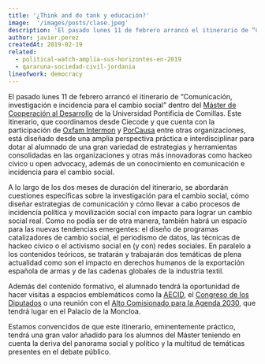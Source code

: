 ```yaml
---
title: '¿Think and do tank y educación?'
image:  '/images/posts/clase.jpeg'
description: 'El pasado lunes 11 de febrero arrancó el itinerario de “Comunicación, investigación e incidencia para el cambio social” dentro del Máster de Cooperación al Desarrollo de la Universidad Pontificia de Comillas.'
author: javier.perez
createdAt: 2019-02-19
related:
  - political-watch-amplía-sus-horizontes-en-2019
  - qararuna-sociedad-civil-jordania
lineofwork: democracy
---
```



El pasado lunes 11 de febrero arrancó el itinerario de “Comunicación, investigación e incidencia para el cambio social” dentro del [Máster de Cooperación al Desarrollo](https://www.comillas.edu/postgrado/master-universitario-en-cooperacion-internacional-al-desarrollo) de la Universidad Pontificia de Comillas. Este itinerario, que coordinamos desde Ciecode y que cuenta con la participación de [Oxfam Intermon](https://www.oxfamintermon.org/) y [PorCausa](https://porcausa.org/) entre otras organizaciones, está diseñado desde una amplia perspectiva práctica e interdisciplinar para dotar al alumnado de una gran variedad de estrategias y herramientas consolidadas en las organizaciones y otras más innovadoras como hackeo cívico u open advocacy, además de un conocimiento en comunicación e incidencia para el cambio social.

A lo largo de los dos meses de duración del itinerario, se abordarán cuestiones específicas sobre la investigación para el cambio social, cómo diseñar estrategias de comunicación y cómo llevar a cabo procesos de incidencia política y movilización social con impacto para lograr un cambio social real. Como no podía ser de otra manera, también habrá un espacio para las nuevas tendencias emergentes: el diseño de programas catalizadores de cambio social, el periodismo de datos, las técnicas de hackeo cívico o el activismo social en (y con) redes sociales. En paralelo a los contenidos teóricos, se tratarán y trabajarán dos temáticas de plena actualidad como son el impacto en derechos humanos de la exportación española de armas y de las cadenas globales de la industria textil.

Además del contenido formativo, el alumnado tendrá la oportunidad de hacer visitas a espacios emblemáticos como la [AECID](http://www.aecid.es/ES), el [Congreso de los Diputados](http://www.congreso.es/portal/page/portal/Congreso/Congreso) o una reunión con el [Alto Comisionado para la Agenda 2030](https://www.agenda2030.gob.es/es/funciones-del-alto-comisionado), que tendrá lugar en el Palacio de la Moncloa.

Estamos convencidos de que este itinerario, eminentemente práctico, tendrá una gran valor añadido para los alumnos del Máster teniendo en cuenta la deriva del panorama social y político y la multitud de temáticas presentes en el debate público.
